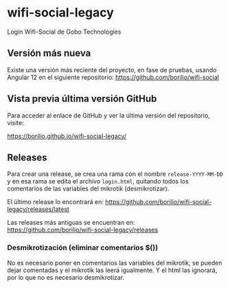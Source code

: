 # wifi-social-legacy
Login Wifi-Social de Gobo Technologies

## Versión más nueva

Existe una versión más reciente del proyecto, en fase de pruebas, usando Angular 12 en el siguiente repositorio:
https://github.com/borilio/wifi-social

## Vista previa última versión GitHub

Para acceder al enlace de GitHub y ver la última versión del repositorio, visite:

https://borilio.github.io/wifi-social-legacy/

## Releases

Para crear una release, se crea una rama con el nombre `release-YYYY-MM-DD` y en esa rama se edita el archivo ``login.html``, quitando todos los comentarios de las variables del mikrotik (desmikrotizar).

El último release lo encontrará en:
https://github.com/borilio/wifi-social-legacy/releases/latest

Las releases más antiguas se encuentran en:
https://github.com/borilio/wifi-social-legacy/releases


### Desmikrotización (eliminar comentarios $())

No es necesario poner en comentarios las variables del mikrotik, se pueden dejar comentadas y el mikrotik las leerá igualmente. Y el html las ignorará, por lo que no es necesario desmikrotizar.


